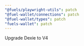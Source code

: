 ```yaml
---
"@fuels/playwright-utils": patch
"@fuel-wallet/connections": patch
"@fuel-wallet/types": patch
"fuels-wallet": patch
---
```


Upgrade Dexie to V4
